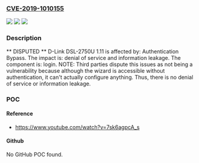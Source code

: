 ### [CVE-2019-1010155](https://cve.mitre.org/cgi-bin/cvename.cgi?name=CVE-2019-1010155)
![](https://img.shields.io/static/v1?label=Product&message=DSL-2750U&color=blue)
![](https://img.shields.io/static/v1?label=Version&message=n%2Fa&color=blue)
![](https://img.shields.io/static/v1?label=Vulnerability&message=Authentication%20Bypass&color=brighgreen)

### Description

** DISPUTED ** D-Link DSL-2750U 1.11 is affected by: Authentication Bypass. The impact is: denial of service and information leakage. The component is: login. NOTE: Third parties dispute this issues as not being a vulnerability because although the wizard is accessible without authentication, it can't actually configure anything. Thus, there is no denial of service or information leakage.

### POC

#### Reference
- https://www.youtube.com/watch?v=7sk6agpcA_s

#### Github
No GitHub POC found.

